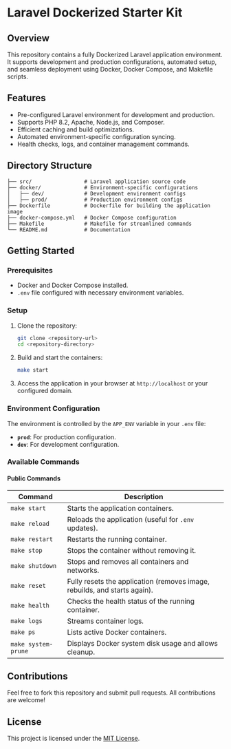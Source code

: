 # Laravel Dockerized Starter Kit

## Overview
This repository contains a fully Dockerized Laravel application environment.
It supports development and production configurations, automated setup, and seamless deployment using Docker, Docker Compose, and Makefile scripts.

## Features
- Pre-configured Laravel environment for development and production.
- Supports PHP 8.2, Apache, Node.js, and Composer.
- Efficient caching and build optimizations.
- Automated environment-specific configuration syncing.
- Health checks, logs, and container management commands.

## Directory Structure
```
├── src/                 # Laravel application source code
├── docker/              # Environment-specific configurations
│   ├── dev/             # Development environment configs
│   ├── prod/            # Production environment configs
├── Dockerfile           # Dockerfile for building the application image
├── docker-compose.yml   # Docker Compose configuration
├── Makefile             # Makefile for streamlined commands
└── README.md            # Documentation
```

## Getting Started

### Prerequisites
- Docker and Docker Compose installed.
- `.env` file configured with necessary environment variables.

### Setup
1. Clone the repository:
   ```bash
   git clone <repository-url>
   cd <repository-directory>
   ```

2. Build and start the containers:
   ```bash
   make start
   ```

3. Access the application in your browser at `http://localhost` or your configured domain.

### Environment Configuration
The environment is controlled by the `APP_ENV` variable in your `.env` file:
- **`prod`**: For production configuration.
- **`dev`**: For development configuration.

### Available Commands

#### Public Commands
| Command      | Description                                                                 |
|--------------|-----------------------------------------------------------------------------|
| `make start` | Starts the application containers.                                          |
| `make reload`| Reloads the application (useful for `.env` updates).                       |
| `make restart`| Restarts the running container.                                           |
| `make stop`  | Stops the container without removing it.                                   |
| `make shutdown` | Stops and removes all containers and networks.                         |
| `make reset` | Fully resets the application (removes image, rebuilds, and starts again). |
| `make health`| Checks the health status of the running container.                        |
| `make logs`  | Streams container logs.                                                   |
| `make ps`    | Lists active Docker containers.                                           |
| `make system-prune` | Displays Docker system disk usage and allows cleanup.             |


## Contributions
Feel free to fork this repository and submit pull requests. All contributions are welcome!

## License
This project is licensed under the [MIT License](LICENSE).
